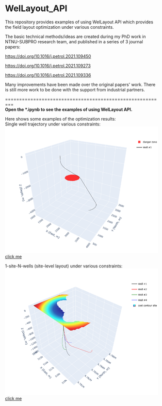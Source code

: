 # WelLayout_API
This repository provides examples of using WelLayout API which provides the field layout optimization under various constraints.


The basic technical methods/ideas are created during my PhD work in NTNU-SUBPRO research team, and published in a series of 3 journal papers:  

https://doi.org/10.1016/j.petrol.2021.109450

https://doi.org/10.1016/j.petrol.2021.109273

https://doi.org/10.1016/j.petrol.2021.109336

Many improvements have been made over the original papers' work. 
There is still more work to be done with the support from industrial partners.


=========================================================  
__Open the *.ipynb to see the examples of using WelLayout API.__

Here shows some examples of the optimization results:  
Single well trajectory under various constraints:
![image](./Demos/get_1well/ex1/figure.png)
[click me](https://lhg1992.github.io/WelLayout_API/figure_1well_ex1.html)

1-site-N-wells (site-level layout) under various constraints:
![image](./Demos/get_1site/ex1/figure.png)
[click me](https://lhg1992.github.io/WelLayout_API/figure_1site_ex2.html)